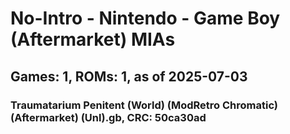 # No-Intro - Nintendo - Game Boy (Aftermarket) MIAs
## Games: 1, ROMs: 1, as of 2025-07-03

### Traumatarium Penitent (World) (ModRetro Chromatic) (Aftermarket) (Unl).gb, CRC: 50ca30ad
